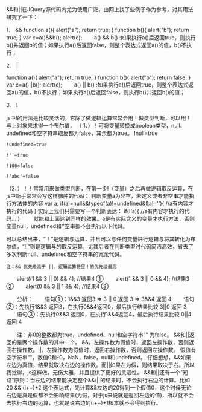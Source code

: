 &&和||在JQuery源代码内尤为使用广泛，由网上找了些例子作为参考，对其用法研究了一下：

1.　&&
function a(){
alert("a");
return true;
}
function b(){
alert("b");
return true;
}
var c=a()&&b();
alert(c);
　　a() && b() :如果执行a()后返回true，则执行b()并返回b的值；如果执行a()后返回false，则整个表达式返回a()的值，b()不执行；

2.　||

function a(){
alert("a");
return true;
}
function b(){
alert("b");
return false;
}
var c=a()||b();
alert(c);
　　a() || b() :如果执行a()后返回true，则整个表达式返回a()的值，b()不执行；如果执行a()后返回false，则执行b()并返回b()的值；

3.　!

js中!的用法是比较灵活的，它除了做逻辑运算常常会用！做类型判断，可以用！与上对象来求得一个布尔值，
（ 1、）！可将变量转换成boolean类型，null、undefined和空字符串取反都为false，其余都为true。
!null=true

    !undefined=true

    !''=true

    !100=false

    !'abc'=false   
（2、）！！常常用来做类型判断，在第一步!（变量）之后再做逻辑取反运算，在js中新手常常会写这样臃肿的代码：
判断变量a为非空，未定义或者非空串才能执行方法体的内容
var a;
if(a!=null&&typeof(a)!=undefined&&a!=''){
//a有内容才执行的代码
}
实际上我们只需要写一个判断表达：
if(!!a){
//a有内容才执行的代码...
}
　　
就能和上面达到同样的效果。a是有实际含义的变量才执行方法，否则变量null，undefined和''空串都不会执行以下代码。

可以总结出来，“！”是逻辑与运算，并且可以与任何变量进行逻辑与将其转化为布尔值，“!!”则是逻辑与的取反运算，尤其后者在判断类型时代码简洁高效，省去了多次判断null、undefined和空字符串的冗余代码。

    注：&& 优先级高于 ||，逻辑运算符里！的优先级最高
　　alert((1 && 3 || 0) && 4); //结果4 ①
　　alert(1 && 3 || 0 && 4); //结果3 ②
　　alert(0 && 3 || 1 && 4); //结果4 ③

　　分析：
　　语句①：1&&3 返回3 => 3 || 0 返回 3 => 3&&4 返回 4
　　语句②：先执行1&&3 返回3，在执行0&&4返回0，最后执行结果比较 3||0 返回 3
　　语句③：先执行0&&3 返回0，在执行1&&4返回4，最后执行结果比较 0||4 返回 4

　　注：非0的整数都为true，undefined、null和空字符串”" 为false。
&&和||返回的是两个操作数的其中一个。
&&，左操作数为假值时，返回左操作数，否则返回右操作数。||，左操作数为假值时，返回右操作数，否则返回左操作数。
假值有空字符串""，数值0和-0，NaN，false，null和undefined。
仔细想想，&&如果左边为真值，结果就取决右边的操作数。而||如果左为假，则结果取决于右。所以我觉得，js这样做，无伤大雅，并且提供了更好的灵活性。
&&和||还有一个"短路"原则：当左边的结果能决定整个&&/||的结果时，不会执行右边的计算。比如 20 && (i++)+2 这个表达式，先计算&&左边的20得到一个假值0，这个时候无论右边是真是假都不会影响结果(为假，对于js来说就是返回左边的值)，所以就不会去执行右边的运算，也就是说右边的(i++)+1根本就不会得到执行。

